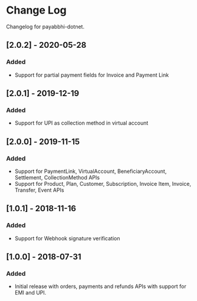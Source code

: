 # Change Log

Changelog for payabbhi-dotnet.

## [2.0.2] - 2020-05-28
### Added
- Support for partial payment fields for Invoice and Payment Link

## [2.0.1] - 2019-12-19
### Added
- Support for UPI as collection method in virtual account

## [2.0.0] - 2019-11-15
### Added
-  Support for PaymentLink, VirtualAccount, BeneficiaryAccount, Settlement, CollectionMethod APIs
-  Support for Product, Plan, Customer, Subscription, Invoice Item, Invoice, Transfer, Event APIs

## [1.0.1] - 2018-11-16
### Added
- Support for Webhook signature verification

## [1.0.0] - 2018-07-31
### Added
- Initial release with orders, payments and refunds APIs with support for EMI and UPI.
